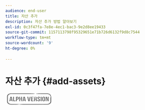 ```yaml
---
audience: end-user
title: 자산 추가
description: 자산 추가 방법 알아보기
exl-id: 0c3f47fa-7e8e-4ec1-bac3-9e2d8ee19433
source-git-commit: 1157113798f95329651e71b726d6132f9d8c7544
workflow-type: tm+mt
source-wordcount: '9'
ht-degree: 0%

---
```


# 자산 추가 {#add-assets}

![](../assets/do-not-localize/badge.png)
